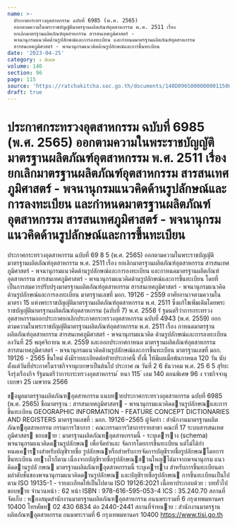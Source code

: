 ```yaml
---
name: >-
  ประกาศกระทรวงอุตสาหกรรม ฉบับที่ 6985 (พ.ศ. 2565)
  ออกตามความในพระราชบัญญัติมาตรฐานผลิตภัณฑ์อุตสาหกรรม พ.ศ. 2511 เรื่อง
  ยกเลิกมาตรฐานผลิตภัณฑ์อุตสาหกรรม สารสนเทศภูมิศาสตร์ -
  พจนานุกรมแนวคิดด้านรูปลักษณ์และการลงทะเบียน และกำหนดมาตรฐานผลิตภัณฑ์อุตสาหกรรม
  สารสนเทศภูมิศาสตร์ - พจนานุกรมแนวคิดด้านรูปลักษณ์และการขึ้นทะเบียน
date: '2023-04-25'
category: ง พิเศษ
volume: 140
section: 96
page: 115
source: 'https://ratchakitcha.soc.go.th/documents/140D096S0000000011500.pdf'
draft: true
---
```


# ประกาศกระทรวงอุตสาหกรรม ฉบับที่ 6985 (พ.ศ. 2565) ออกตามความในพระราชบัญญัติมาตรฐานผลิตภัณฑ์อุตสาหกรรม พ.ศ. 2511 เรื่อง ยกเลิกมาตรฐานผลิตภัณฑ์อุตสาหกรรม สารสนเทศภูมิศาสตร์ - พจนานุกรมแนวคิดด้านรูปลักษณ์และการลงทะเบียน และกำหนดมาตรฐานผลิตภัณฑ์อุตสาหกรรม สารสนเทศภูมิศาสตร์ - พจนานุกรมแนวคิดด้านรูปลักษณ์และการขึ้นทะเบียน

ประกาศกระทรวงอุตสาหกรรม ฉบับที่ 69 8 5 (พ.ศ. 2565) ออกตามความในพระราชบัญญัติมาตรฐานผลิตภัณฑ์อุตสาหกรรม พ.ศ. 2511 เรื่อง ยกเลิกมาตรฐานผลิตภัณฑ์อุตสาหกรรม สารสนเทศภูมิศาสตร์ - พจนานุกรมแนวคิดด้านรูปลักษณ์และการลงทะเบียน และกาหนดมาตรฐานผลิตภัณฑ์อุตสาหกรรม สารสนเทศภูมิศาสตร์ - พจนานุกรมแนวคิดด้านรูปลักษณ์และการขึ้นทะเบียน โดยที่เป็นการสมควรปรับปรุงมาตรฐานผลิตภัณฑ์อุตสาหกรรม สารสนเทศภูมิศาสตร์ - พจนานุกรมแนวคิดด้านรูปลักษณ์และการลงทะเบียน มาตรฐานเลขที่ มอก. 19126 - 2559 อาศัยอานาจตามความในมาตรา 15 แห่งพระราชบัญญัติมาตรฐานผลิตภัณฑ์อุตสาหกรรม พ.ศ. 2511 ซึ่งแก้ไขเพิ่มเติมโดยพระราชบัญญัติมาตรฐานผลิตภัณฑ์อุตสาหกรรม (ฉบับที่ 7) พ.ศ. 2558 รั ฐมนตรีว่าการกระทรวงอุตสาหกรรมออกประกาศยกเลิกประกาศกระทรวงอุตสาหกรรม ฉบับที่ 4943 (พ.ศ. 2559) ออกตามความในพระราชบัญญัติมาตรฐานผลิตภัณฑ์อุตสาหกรรม พ.ศ. 2511 เรื่อง กาหนดมาตรฐานผลิตภัณฑ์อุตสาหกรรม สารสนเทศภูมิศาสตร์ - พจนานุกรมแนวคิด ด้านรูปลักษณ์และการลงทะเบียน ลงวันที่ 25 พฤศจิกายน พ.ศ. 2559 และออกประกาศกาหนด มาตรฐานผลิตภัณฑ์อุตสาหกรรม สารสนเทศภูมิศาสตร์ - พจนานุกรมแนวคิดด้านรูปลักษณ์และการขึ้นทะเบียน มาตรฐานเลขที่ มอก. 19126 - 2565 ขึ้นใหม่ ดังมีรายละเอียดต่อท้ายประกาศนี้ ทั้งนี้ ให้มีผลเมื่อพ้นกาหนด 120 วัน นับตั้งแต่วันที่ประกาศในราชกิจจานุเบกษาเป็นต้นไป ประกาศ ณ วันที่ 2 6 ธันวาคม พ.ศ. 25 6 5 สุริยะ จึงรุ่งเรืองกิจ รัฐมนตรีว่าการกระทรวงอุตสาหกรรม ้ หนา 115 ่ เลม 140 ตอนพิเศษ 96 ง ราชกิจจานุเบกษา 25 เมษายน 2566

ขอมูลมาตรฐานผลิตภัณฑอุตสาหกรรม แนบทายประกาศกระทรวงอุตสาหกรรม ฉบับที่ 6985 (พ.ศ. 2565) ชื่อมาตรฐาน : สารสนเทศภูมิศาสตร - พจนานุกรมแนวคิดดานรูปลักษณและการขึ้นทะเบียน GEOGRAPHIC INFORMATION - FEATURE CONCEPT DICTIONARIES AND REGISTERS มาตรฐานเลขที่ : มอก. 19126−2565 ผู้จัดทํา : สํานักงานมาตรฐานผลิตภัณฑอุตสาหกรรม กรรมการวิชาการ : คณะกรรมการวิชาการรายสาขา คณะที่ 17 ระบบสารสนเทศภูมิศาสตร ขอบขาย : มาตรฐานผลิตภัณฑอุตสาหกรรมนี้ - ระบุเคาราง (schema) พจนานุกรมแนวคิดดานรูปลักษณ เพื่อจัดทําและ จัดการโดยการขึ้นทะเบียน แต่ไม่ได้กําหนดเคารางสําหรับบัญชีรายชื่อ รูปลักษณหรือสําหรับการจัดการบัญชีรายชื่อรูปลักษณโดยการขึ้นทะเบียน อยางไรก็ตาม เนื่องจากบัญชีรายชื่อรูปลักษณสวนใหญได้มาจากพจนานุกรม แนวคิดดานรูปลั กษณ มาตรฐานผลิตภัณฑอุตสาหกรรมนี้ ระบุเคาราง สําหรับการขึ้นทะเบียนตามลําดับชั้นของพจนานุกรมแนวคิดดานรูปลักษณ และบัญชีรายชื่อรูปลักษณ การขึ้นทะเบียนเป็นไปตาม ISO 19135-1 - รายละเอียดให้เป็นไปตาม ISO 19126:2021 เนื้อหาประกอบด้วย : บททั่วไป ขอบขาย จํานวนหน้า : 62 หน้า ISBN : 978-616-595-053-4 ICS : 35.240.70 สถานที่ จัดเก็บ : หองสมุดสํานักงานมาตรฐานผลิตภัณฑอุตสาหกรรม ถนนพระรามที่ 6 กรุงเทพมหานคร 10400 โทรศัพท 02 430 6834 ต่อ 2440-2441 สถานที่จําหนาย : สํานักงานมาตรฐานผลิตภัณฑอุตสาหกรรม ถนนพระรามที่ 6 กรุงเทพมหานคร 10400 https://www.tisi.go.th
